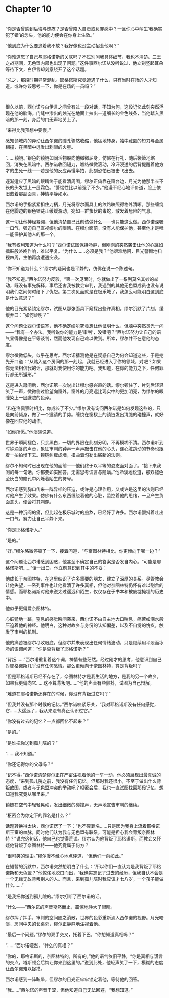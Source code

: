 # Chapter 10

<br>
“你是否曾感到后悔与愧疚？是否曾陷入自责或负罪感中？一旦你心中萌生‘我确实犯了错’的念头，他的能力便会在你身上生效。”

“他到底为什么要追着我不放？我好像也没主动招惹他啊？”

“你难道忘了自己与耶格诺斯的关联吗？不过别问我具体细节，我也不清楚。三王之战期间，无色盟内部也出现了问题。”这件事西尔诺从没听说过，他立刻竖起耳朵等待下文，白伊言却刻意绕开了这个话题。

“总之，那段时期异常混乱。耶格诺斯究竟遭遇了什么，只有当时在场的人才知道。或许你该思考一下，你是在场的一员吗？”

<br>

很久以前，西尔诺与白伊言之间曾有过一段对话，不知为何，这段记忆此刻突然浮现在他的脑海。门缝中渗出的烛光在地面上拉出一道细长的金色线条，当他踏入黑暗的那一刻，身后的门无声地关上了。

“来得比我预想中要慢。”

感知领域内的异动让西尔诺的瞳孔骤然收缩，他猛地转身，袖中藏匿的短刀与金属相撞，在黑暗中迸发出刺眼的火星。

“……锁链。”银色的锁链如同活物般向他微微屈身，仿佛在行礼，随后簌簌地缩回，消失在黑暗中。西尔诺收回短刀，喉结微微滚动，冷汗浸透的后背提醒着他方才的生死一线——若是他的反应再慢半拍，此刻恐怕已被击飞出去。

逐渐适应了黑暗的眼睛终于能看清周围，缪尔正倚靠在窗台边，月光为他那半长不长的头发镀上一层霜色。“警惕性比以前强了不少。”他漫不经心地评价道，脸上依旧戴着那副面具，神情平静如水。

西尔诺的手指紧紧扣住刀柄，月光将缪尔面具上的纹路映照得格外清晰。那些缠绕在他脚边的银色锁链正缓缓游动，宛如一群蛰伏的毒蛇，散发着危险的气息。

这一切让他神经紧绷，但他清楚自己此刻该做什么——也只能这么做。西尔诺深吸一口气，强迫自己直视缪尔的眼睛。在缪尔面前，没有人能保护他，甚至他才是唯一能保护其他人的那一个。

“我有权利知道为什么吗？”西尔诺试图保持冷静，但刚刚的突然袭击让他的心跳如擂鼓般咚咚作响，难以平复。“为什么……必须是我？”他艰难地问，目光警惕地扫视四周，生怕再度遭遇突袭。

“你不知道为什么？”缪尔的疑问也是平静的，仿佛在说一个陈述句。

“我不知道。”西尔诺努力反驳，“第一次见面时，你就做出了一系列莫名其妙的举动，既没有事先解释，事后还害我被教会审判，我遇到的其他无色盟成员也没有说明我们之间何时结下了仇怨。第二次见面就是在极乐城了，我怎么可能明白这到底是什么意思？”

他的目光紧紧锁定缪尔，试图从那张面具下窥探出些许真相。缪尔沉默了片刻，缓缓开口：“如何证明？”

这个问题让西尔诺语塞，他不确定缪尔究竟想让他证明什么，但脑中突然灵光一闪——“我有一个办法。我听说你的能力是‘审判’，没错吧？”西尔诺努力让自己的语气显得像是在平等谈判，然而他发现自己难以做到。所幸，缪尔并不在意他的态度。

缪尔微微低头，似乎在思考。西尔诺猜测他是在疑惑自己为何会知道这些，于是抢先开口道：“从踏入这个房间的那一刻起，我就已经进入了你的领域，对吧？如果你无法相信我的话，那就对我使用你的能力吧。我知道，在你的能力之下，任何罪行都无所遁形。”

这是进入房间后，西尔诺第一次说出让缪尔感兴趣的话。缪尔顿住了，片刻后轻轻笑了一声，微微侧过脸望向窗外。窗外的月亮远比现实中的更加明亮，为缪尔的眼瞳染上一层朦胧的色泽。

“和在洛佩察时相比，你成长了不少。”缪尔没有询问西尔诺是如何发现这些的，只是向前倾身，做了一个邀请的手势。缠绕在窗棂上的锁链发出清脆的碰撞声，就好像在回应他的动作。

“如你所愿。”他淡淡说道。

世界于瞬间褪色，只余黑白，一切的界限在此刻分明，不再模糊不清。西尔诺听到时钟滴答的声音，象征审判的钟声一声声敲击在他的心头，连心脏跳动的节奏也跟着一拍拍慢下去。锁链纠缠成墙，扭曲着勾勒出崭新的法则。

缪尔不知何时已出现在他的面前——他们终于以平等的姿态面对面了。“接下来我问的每一句话，你都要如实回答，无需思考谎言与隐瞒。”他冷淡地说道，那双褪色至灰白的瞳孔中闪烁着陌生的符号。

西尔诺感到胸口传来一阵异样的压迫，或许是心理作用，又或许是这里的法则已经对他产生了效果。仿佛有什么东西缠绕着他的心脏，监控着他的思绪，一旦产生负面念头，便会将其刺穿。

这是一种沉闷的痛，但比起在极乐城时的煎熬，已经好了许多。西尔诺颤抖着吐出一口气，努力让自己平静下来。

“你是耶格诺斯人。”

“是的。”

“好。”缪尔略微停顿了一下，接着问道，“与奈图林特相比，你更倾向于哪一边？”

这个问题让西尔诺感到困惑，他甚至不确定自己的答案是否发自内心。“可能是耶格诺斯吧……”话一出口，他立刻意识到其中的不妥：

他成长于奈图林特，在这里结识了许多重要的朋友，建立了深厚的关系。尽管教会让他失望，一系列事件也让他看清了许多真相，但他对奈图林特仍怀有难以割舍的情感。而耶格诺斯对他来说太过遥远和陌生，仅仅存在于书本和被废墟掩埋的历史中。

他似乎更偏爱奈图林特。

心脏猛地一跳，窒息的感觉瞬间袭来，西尔诺不由自主地大口喘息，痛苦如潮水般压迫着他的神经。他明白，这种对故乡与身份的认知偏差，以及不自觉的愧疚，触发了审判的机制。

他的痛苦被缪尔尽收眼底，但缪尔并未表现出任何情绪波动，只是继续用平淡而冰冷的语调问道：“你是否背叛了耶格诺斯？”

“背叛……”西尔诺重复着这个词，神情有些茫然。经过刚才的思考，他意识到自己对耶格诺斯几乎没有任何感情。那么更倾向于奈图林特，算是背叛吗？

“但是耶格诺斯已经不存在了，奈图林特才是我生活的地方，是我的另一个故乡。如果我更偏向它……这不算背叛吧……”他的声音有些颤抖，试图为自己辩解。

“难道在耶格诺斯还存在的时候，你没有背叛过它吗？”

“但我并没有那个时候的记忆。”西尔诺咬紧牙关，“我对耶格诺斯没有任何感觉，它……太遥远了，我从来没有真正认识过它。”

“你没有过去的记忆？一点都回忆不起来？”

“是的。”

“是谁把你送到孤儿院的？”

“……我不知道。”

“你还记得你的父母吗？”

“记不得。”西尔诺清楚缪尔正在严密注视着他的一举一动，他必须展现出最真诚的态度，“来到孤儿院之前，我没有任何记忆。但那时我还很小，不至于做出什么背叛故国，或者与无色盟冲突的举动吧？枢密会后，我也一直试图找回那段记忆，想知道我究竟从哪里来。”

锁链在空气中轻轻晃动，发出细微的碰撞声，无声地宣告审判的继续。

“枢密会为你定下的罪名是什么？”

话题转换得太快，西尔诺愣了一下：“也不算罪名……只是因为我身上流着耶格诺斯王室的血脉，同时他们认为我与无色盟有联系，可能是担心我会背叛奈图林特？”说完这句话，他自己也觉得荒谬。缪尔认为他背叛了耶格诺斯，而教会又怀疑他背叛了奈图林特——他究竟属于何方？

“很可笑的理由。”缪尔漫不经心地点评道，“但他们一向如此。”

在短暂的沉默中，西尔诺突然想明白了什么：“所以你们一直认为是我背叛了耶格诺斯和无色盟？”他惊诧地脱口而出，“我确实忘记了过去的经历，但我自认不会是一个无缘无故背叛别人的人。而且，来到孤儿院时我应该才七八岁，一个孩子能做什么……”

“是我把你送到孤儿院的。”缪尔打断了西尔诺的话。

“什么——”西尔诺的声音戛然而止，震惊地睁大了眼睛。

缪尔挥了挥手，审判的空间随之消散，世界的色彩重新涌入西尔诺的视野。月光暗淡，房间中央的长桌旁，缪尔正静静地注视着他。

“最后一个问题。”缪尔的双手交叉，托着下巴，“你想知道真相吗？”

“……”西尔诺哑然，“什么的真相？”

“你的，耶格诺斯的，奈图林特的，所有的。”他的语气依旧平静，“你是真相与谎言的交点，塔斯顿会后悔让你来到这里的。”说到此处，他轻声笑了一下，模糊的态度让西尔诺难以捉摸。

西尔诺感到一阵眩晕，但缪尔的目光正牢牢锁定着他，等待他的回答。

“我……”西尔诺的声音干涩，但他知道自己无法回避，“我想知道。”
